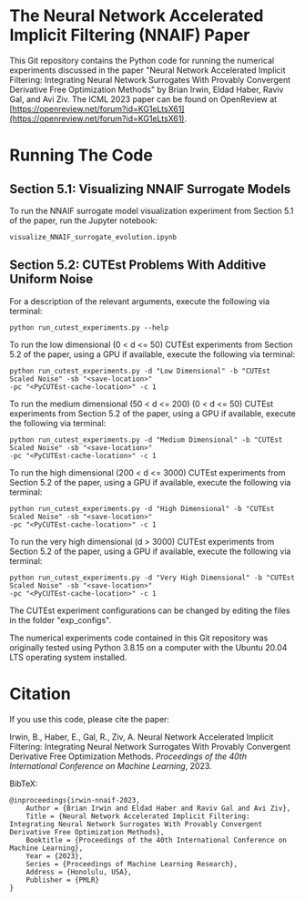 # The Neural Network Accelerated Implicit Filtering (NNAIF) Paper
This Git repository contains the Python code for running the numerical experiments discussed in the paper
"Neural Network Accelerated Implicit Filtering: Integrating Neural Network Surrogates With Provably Convergent Derivative Free Optimization Methods" by Brian Irwin, Eldad Haber, Raviv Gal, and Avi Ziv. The ICML 2023 paper can be found on OpenReview at [https://openreview.net/forum?id=KG1eLtsX61](https://openreview.net/forum?id=KG1eLtsX61).


# Running The Code
## Section 5.1: Visualizing NNAIF Surrogate Models
To run the NNAIF surrogate model visualization experiment from Section 5.1 of the paper, run the Jupyter notebook:
```
visualize_NNAIF_surrogate_evolution.ipynb
```

## Section 5.2: CUTEst Problems With Additive Uniform Noise
For a description of the relevant arguments, execute the following via terminal:
```
python run_cutest_experiments.py --help
```

To run the low dimensional (0 < d <= 50) CUTEst experiments from Section 5.2 of the paper, using a GPU if available,
execute the following via terminal:
```
python run_cutest_experiments.py -d "Low Dimensional" -b "CUTEst Scaled Noise" -sb "<save-location>" 
-pc "<PyCUTEst-cache-location>" -c 1
```

To run the medium dimensional (50 < d <= 200) (0 < d <= 50) CUTEst experiments from Section 5.2 of the paper, using a
GPU if available, execute the following via terminal:
```
python run_cutest_experiments.py -d "Medium Dimensional" -b "CUTEst Scaled Noise" -sb "<save-location>" 
-pc "<PyCUTEst-cache-location>" -c 1
```

To run the high dimensional (200 < d <= 3000) CUTEst experiments from Section 5.2 of the paper, using a GPU if 
available, execute the following via terminal:
```
python run_cutest_experiments.py -d "High Dimensional" -b "CUTEst Scaled Noise" -sb "<save-location>" 
-pc "<PyCUTEst-cache-location>" -c 1
```

To run the very high dimensional (d > 3000) CUTEst experiments from Section 5.2 of the paper, using a GPU if available,
execute the following via terminal:
```
python run_cutest_experiments.py -d "Very High Dimensional" -b "CUTEst Scaled Noise" -sb "<save-location>" 
-pc "<PyCUTEst-cache-location>" -c 1
```

The CUTEst experiment configurations can be changed by editing the files in the folder "exp_configs".

The numerical experiments code contained in this Git repository was originally tested using Python 3.8.15 on a computer 
with the Ubuntu 20.04 LTS operating system installed.

# Citation
If you use this code, please cite the paper:

Irwin, B., Haber, E., Gal, R., Ziv, A. Neural Network Accelerated Implicit Filtering: Integrating Neural Network Surrogates With Provably Convergent Derivative Free Optimization Methods. *Proceedings of the 40th International Conference on Machine Learning*, 2023.

BibTeX: 
```
@inproceedings{irwin-nnaif-2023,
    Author = {Brian Irwin and Eldad Haber and Raviv Gal and Avi Ziv},
    Title = {Neural Network Accelerated Implicit Filtering: Integrating Neural Network Surrogates With Provably Convergent Derivative Free Optimization Methods},
    Booktitle = {Proceedings of the 40th International Conference on Machine Learning},
    Year = {2023},
    Series = {Proceedings of Machine Learning Research},
    Address = {Honolulu, USA},
    Publisher = {PMLR}
}
```


